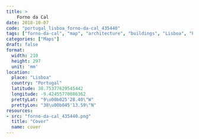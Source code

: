 ```yaml
---
title: > 
    Forno da Cal
date: 2018-10-07
code: "portugal_lisboa_forno-da-cal_435440"
tags: ["forno-da-cal", "map", "architecture", "buildings", "Lisboa", "Portugal"]
categories: ["Maps"]
draft: false
format:
  width: 210
  height: 297
  unit: 'mm'
location:
  place: "Lisboa"
  country: "Portugal"
  latitude: 38.75377629545442
  longitude: -9.42455770086362
  prettyLat: "9\u00b025'28.40\"W"
  prettyLon: "38\u00b045'13.59\"N"
resources:
- src: "forno-da-cal_435440.png"
  title: "Cover"
  name: cover
---
```

